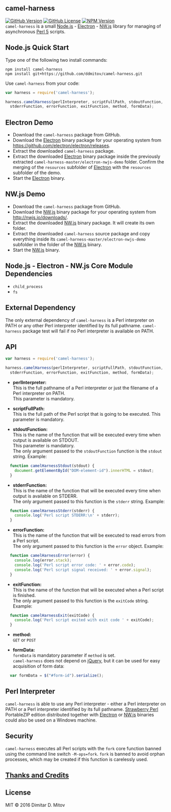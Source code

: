 camel-harness
--------------------------------------------------------------------------------
[![GitHub Version](https://img.shields.io/github/release/ddmitov/camel-harness.svg)](https://github.com/ddmitov/camel-harness/releases)
[![GitHub License](https://img.shields.io/badge/License-MIT-yellow.svg)](./LICENSE.md) [![NPM Version](https://img.shields.io/npm/v/camel-harness.svg)](https://www.npmjs.com/package/camel-harness)  
```camel-harness``` is a small [Node.js](http://nodejs.org/) - [Electron](http://electron.atom.io/) - [NW.js](http://nwjs.io/) library for managing of asynchronous [Perl 5](https://www.perl.org/) scripts.

## Node.js Quick Start
Type one of the following two install commands:  

```npm install camel-harness```  
```npm install git+https://github.com/ddmitov/camel-harness.git```  

Use ```camel-harness``` from your code:

```javascript
var harness = require('camel-harness');

harness.camelHarness(perlInterpreter, scriptFullPath, stdoutFunction,
  stderrFunction, errorFunction, exitFunction, method, formData);
```

## Electron Demo
* Download the ```camel-harness``` package from GitHub.  
* Download the [Electron](http://electron.atom.io/) binary package for your operating system from  
  https://github.com/electron/electron/releases.  
* Extract the downloaded ```camel-harness``` package.  
* Extract the downloaded [Electron](http://electron.atom.io/) binary package inside the previously extracted ```camel-harness-master/electron-nwjs-demo``` folder. Confirm the merging of the ```resources``` subfolder of [Electron](http://electron.atom.io/) with the ```resources``` subfolder of the demo.  
* Start the [Electron](http://electron.atom.io/) binary.  

## NW.js Demo
* Download the ```camel-harness``` package from GitHub.  
* Download the [NW.js](http://nwjs.io/) binary package for your operating system from http://nwjs.io/downloads/.  
* Extract the downloaded [NW.js](http://nwjs.io/) binary package. It will create its own folder.  
* Extract the downloaded ```camel-harness``` source package and copy everything inside its ```camel-harness-master/electron-nwjs-demo``` subfolder in the folder of the [NW.js](http://nwjs.io/) binary.  
* Start the [NW.js](http://nwjs.io/) binary.  

## Node.js - Electron - NW.js Core Module Dependencies
* ```child_process```
* ```fs```

## External Dependency
The only external dependency of ```camel-harness``` is a Perl interpreter on PATH or any other Perl interpreter identified by its full pathname. ```camel-harness``` package test will fail if no Perl interpreter is available on PATH.

## API

```javascript
var harness = require('camel-harness');

harness.camelHarness(perlInterpreter, scriptFullPath, stdoutFunction,
  stderrFunction, errorFunction, exitFunction, method, formData);
```

  * **perlInterpreter:**  
  This is the full pathname of a Perl interpreter or just the filename of a Perl interpreter on PATH.  
  This parameter is mandatory.  

* **scriptFullPath:**  
  This is the full path of the Perl script that is going to be executed. This parameter is mandatory.  

* **stdoutFunction:**  
  This is the name of the function that will be executed every time when output is available on STDOUT.  
  This parameter is mandatory.  
  The only argument passed to the ```stdoutFunction``` function is the ```stdout``` string. Example:  

```javascript
  function camelHarnessStdout(stdout) {
    document.getElementById("DOM-element-id").innerHTML = stdout;
  }
```

* **stderrFunction:**  
  This is the name of the function that will be executed every time when output is available on STDERR.  
  The only argument passed to this function is the ```stderr``` string. Example:  

```javascript
  function camelHarnessStderr(stderr) {
    console.log('Perl script STDERR:\n' + stderr);
  }
```

* **errorFunction:**  
  This is the name of the function that will be executed to read errors from a Perl script.  
  The only argument passed to this function is the ```error``` object. Example:  

```javascript
  function camelHarnessError(error) {
    console.log(error.stack);
    console.log('Perl script error code: ' + error.code);
    console.log('Perl script signal received: ' + error.signal);
  }
```

* **exitFunction:**  
  This is the name of the function that will be executed when a Perl script is finished.  
  The only argument passed to this function is the ```exitCode``` string. Example:  

```javascript
  function camelHarnessExit(exitCode) {
    console.log('Perl script exited with exit code ' + exitCode);
  }
```

* **method:**  
  ```GET``` or ```POST```

* **formData:**  
  ```formData``` is mandatory parameter if ```method``` is set.  
  ```camel-harness``` does not depend on [jQuery](https://jquery.com/), but it can be used for easy acquisition of form data:  

```javascript
  var formData = $("#form-id").serialize();
```

## Perl Interpreter
```camel-harness``` is able to use any Perl interpreter - either a Perl interpreter on PATH or a Perl interpreter identified by its full pathname. [Strawberry Perl](http://strawberryperl.com/) PortableZIP edition distributed together with [Electron](http://electron.atom.io/) or [NW.js](http://nwjs.io/) binaries could also be used on a Windows machine.  

## Security
```camel-harness``` executes all Perl scripts with the ```fork``` core function banned using the command line switch ```-M-ops=fork```. ```fork``` is banned to avoid orphan processes, which may be created if this function is carelessly used.  

## [Thanks and Credits](./CREDITS.md)

## License
MIT © 2016 Dimitar D. Mitov  
